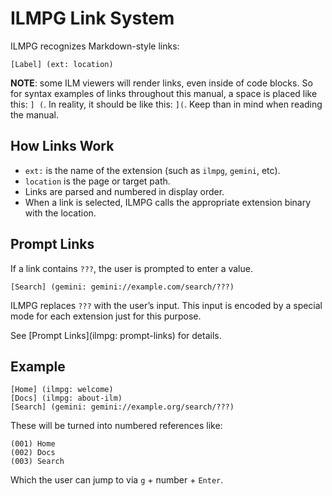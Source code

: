 # ILMPG Link System

ILMPG recognizes Markdown-style links:

```ilm
[Label] (ext: location)
```

**NOTE**: some ILM viewers will render links, even inside of code blocks. So for syntax examples of links throughout this manual, a space is placed like this: `] (`. In reality, it should be like this: `](`. Keep than in mind when reading the manual.

## How Links Work

- `ext:` is the name of the extension (such as `ilmpg`, `gemini`, etc).
- `location` is the page or target path.
- Links are parsed and numbered in display order.
- When a link is selected, ILMPG calls the appropriate extension binary with the location.

## Prompt Links

If a link contains `???`, the user is prompted to enter a value.

```ilm
[Search] (gemini: gemini://example.com/search/???)
```

ILMPG replaces `???` with the user’s input. This input is encoded by a special mode for each extension just for this purpose.

See [Prompt Links](ilmpg: prompt-links) for details.

## Example

```ilm
[Home] (ilmpg: welcome)
[Docs] (ilmpg: about-ilm)
[Search] (gemini: gemini://example.org/search/???)
```

These will be turned into numbered references like:

```output
(001) Home
(002) Docs
(003) Search
```

Which the user can jump to via `g` + number + `Enter`.
